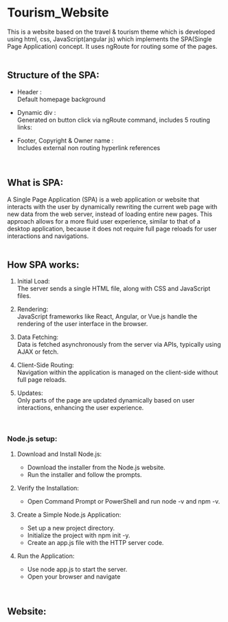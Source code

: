 # Tourism_Website
This is a website based on the travel & tourism theme which is developed using 
html, css, JavaScript(angular js) which implements the SPA(Single Page 
Application) concept. It uses ngRoute for routing some of the pages.  
<br/>

## Structure of the SPA: 
- Header :<br/>
Default homepage background 
 
- Dynamic div : <br/>
Generated on button click via ngRoute command, includes 5 routing links:
 
- Footer, Copyright & Owner name  :  <br/>
Includes external non routing hyperlink references
<br/>

## What is SPA: 
A Single Page Application (SPA) is a web application or website that interacts with the user by dynamically rewriting the current web page with new data from the web server, instead of loading entire new pages. This approach allows for a more fluid user experience, similar to that of a desktop application, because it does not require full page reloads for user interactions and navigations.
<br/><br/>

## How SPA works: 
1. Initial Load: <br/>The server sends a single HTML file, along with CSS and JavaScript files.

2. Rendering: <br/>JavaScript frameworks like React, Angular, or Vue.js handle the rendering of the user interface in the browser.

3. Data Fetching: <br/>Data is fetched asynchronously from the server via APIs, typically using AJAX or fetch.

4. Client-Side Routing: <br/>Navigation within the application is managed on the client-side without full page reloads.

5. Updates: <br/>Only parts of the page are updated dynamically based on user interactions, enhancing the user experience.
<br/>

### Node.js setup:
1. Download and Install Node.js:
   - Download the installer from the Node.js website.
   - Run the installer and follow the prompts.

2. Verify the Installation:
   - Open Command Prompt or PowerShell and run node -v and npm -v.


3. Create a Simple Node.js Application:
   - Set up a new project directory.
   - Initialize the project with npm init -y.
   - Create an app.js file with the HTTP server code.


4. Run the Application:
   - Use node app.js to start the server.
   - Open your browser and navigate 

<br/>

## Website: 

